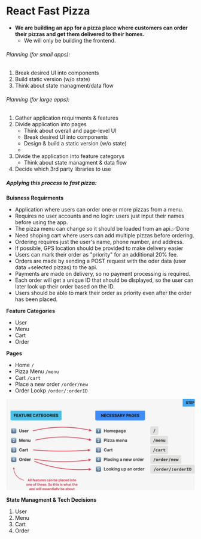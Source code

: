 # React Fast Pizza

- **We are building an app for a pizza place where customers can order their pizzas and get them delivered to their homes.**
  - We will only be building the frontend.


###### Planning (for small apps):
1. Break desired UI into components
2. Build static version (w/o state)
3. Think about state managment/data flow


###### Planning (for large apps):
1. Gather application requirments & features
2. Divide application into pages
    - Think about overall and page-level UI
    - Break desired UI into components
    - Design & build a static version (w/o state)
    - 
3. Divide the application into feature categorys
    - Think about state managment & data flow
4. Decide which 3rd party libraries to use 


##### Applying this process to fast pizza:

**Buisness Requirments**
- Application where users can order one or more pizzas from a menu.
- Requires no user accounts and no login: users just input their names before using the app.
- The pizza menu can change so it should be loaded from an api.✅Done
- Need shoping cart where users can add multiple pizzas before ordering.
- Ordering requires just the user's name, phone number, and address.
- If possible, GPS location should be provided to make delivery easier
- Users can mark their order as "priority" for an additional 20% fee.
- Orders are made by sending a POST request with the oder data (user data +selected pizzas) to the api.
- Payments are made on delivery, so no payment processing is required.
- Each order will get a unique ID that should be displayed, so the user can later look up their order based on the ID.
- Users should be able to mark their order as priority even after the order has been placed.


**Feature Categories**
- User
- Menu
- Cart
- Order



**Pages**
- Home  `/`
- Pizza Menu `/menu`
- Cart `/cart`
- Place a new order `/order/new`
- Order Lookp `/order/:orderID`


![Features & Pages](./../../images/2023-09-23-13-38-53.png)


**State Managment & Tech Decisions**
1. User
2. Menu
3. Cart
4. Order
